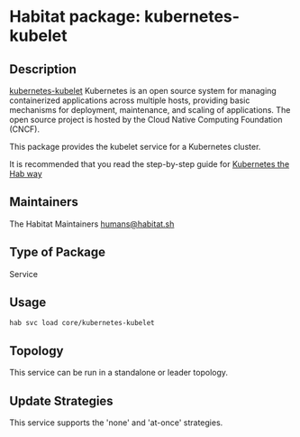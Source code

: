 # Habitat package: kubernetes-kubelet

## Description

[kubernetes-kubelet](https://kubernetes.io/) Kubernetes is an open source system for managing containerized applications across multiple hosts, providing basic mechanisms for deployment, maintenance, and scaling of applications. The open source project is hosted by the Cloud Native Computing Foundation (CNCF).

This package provides the kubelet service for a Kubernetes cluster. 

It is recommended that you read the step-by-step guide for [Kubernetes the Hab way](https://github.com/kinvolk/kubernetes-the-hab-way#step-by-step-setup)

## Maintainers

The Habitat Maintainers humans@habitat.sh

## Type of Package

Service

## Usage

`hab svc load core/kubernetes-kubelet`

## Topology

This service can be run in a standalone or leader topology.

## Update Strategies

This service supports the 'none' and 'at-once' strategies.
